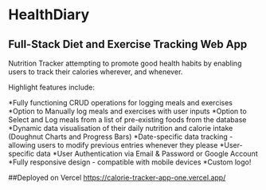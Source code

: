 # HealthDiary
## Full-Stack Diet and Exercise Tracking Web App
Nutrition Tracker attempting to promote good health habits by enabling users to track their calories wherever, and whenever. 

Highlight features include:

*Fully functioning CRUD operations for logging meals and exercises
*Option to Manually log meals and exercises with user inputs
*Option to Select and Log meals from a list of pre-existing foods from the database
*Dynamic data visualisation of their daily nutrition and calorie intake (Doughnut Charts and Progress Bars)
*Date-specific data tracking - allowing users to modify previous entries whenever they please
*User-specific data
*User Authentication via Email & Password or Google Account
*Fully responsive design - compatible with mobile devices
*Custom logo!

##Deployed on Vercel
https://calorie-tracker-app-one.vercel.app/

